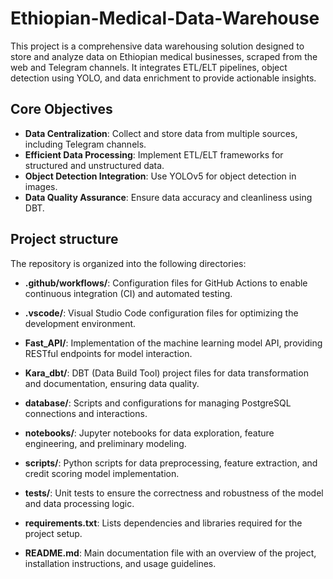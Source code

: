 # Ethiopian-Medical-Data-Warehouse
This project is a comprehensive data warehousing solution designed to store and analyze data on Ethiopian medical businesses, scraped from the web and Telegram channels. It integrates ETL/ELT pipelines, object detection using YOLO, and data enrichment to provide actionable insights.
## Core Objectives

- **Data Centralization**: Collect and store data from multiple sources, including Telegram channels.
- **Efficient Data Processing**: Implement ETL/ELT frameworks for structured and unstructured data.
- **Object Detection Integration**: Use YOLOv5 for object detection in images.
- **Data Quality Assurance**: Ensure data accuracy and cleanliness using DBT.
  
## Project structure

The repository is organized into the following directories:

- **.github/workflows/**: Configuration files for GitHub Actions to enable continuous integration (CI) and automated testing.

- **.vscode/**: Visual Studio Code configuration files for optimizing the development environment.

- **Fast_API/**: Implementation of the machine learning model API, providing RESTful endpoints for model interaction.

- **Kara_dbt/**: DBT (Data Build Tool) project files for data transformation and documentation, ensuring data quality.

- **database/**: Scripts and configurations for managing PostgreSQL connections and interactions.

- **notebooks/**: Jupyter notebooks for data exploration, feature engineering, and preliminary modeling.

- **scripts/**: Python scripts for data preprocessing, feature extraction, and credit scoring model implementation.

- **tests/**: Unit tests to ensure the correctness and robustness of the model and data processing logic.

- **requirements.txt**: Lists dependencies and libraries required for the project setup.

- **README.md**: Main documentation file with an overview of the project, installation instructions, and usage guidelines.


